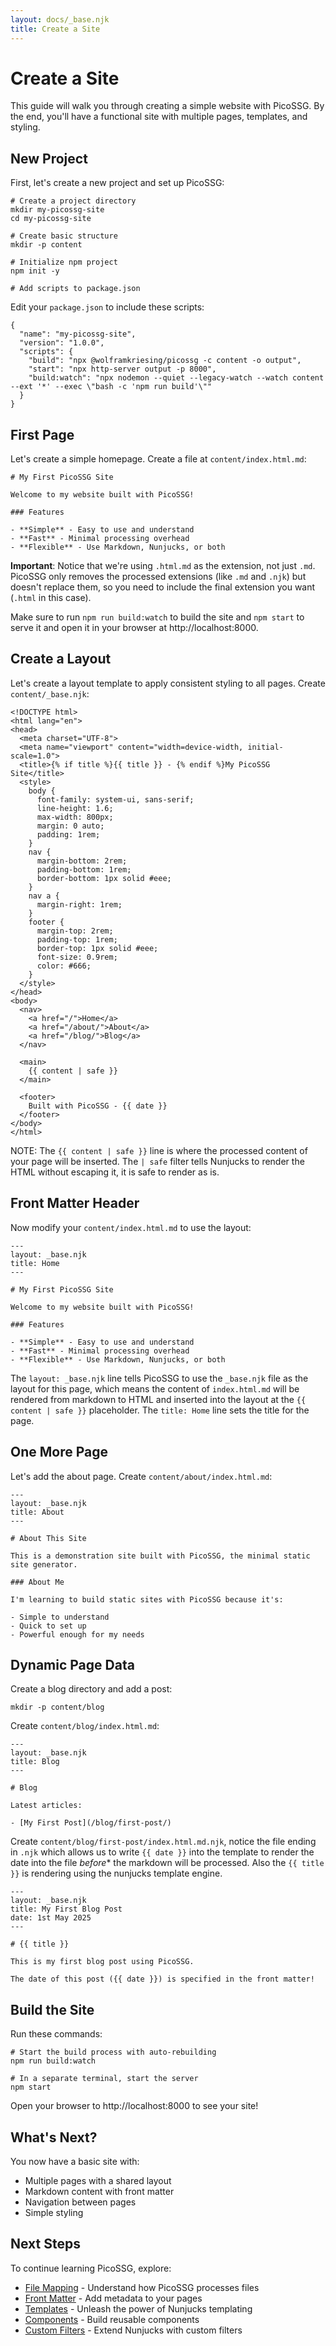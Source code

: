 ```yaml
---
layout: docs/_base.njk
title: Create a Site
---
```


# Create a Site

This guide will walk you through creating a simple website with PicoSSG. By the end, you'll have a functional site with multiple pages, templates, and styling.

## New Project

First, let's create a new project and set up PicoSSG:

```bash-allow2copy
# Create a project directory
mkdir my-picossg-site
cd my-picossg-site

# Create basic structure
mkdir -p content

# Initialize npm project
npm init -y

# Add scripts to package.json
```

Edit your `package.json` to include these scripts:

```json-allow2copy
{
  "name": "my-picossg-site",
  "version": "1.0.0",
  "scripts": {
    "build": "npx @wolframkriesing/picossg -c content -o output",
    "start": "npx http-server output -p 8000",
    "build:watch": "npx nodemon --quiet --legacy-watch --watch content --ext '*' --exec \"bash -c 'npm run build'\""
  }
}
```

## First Page

Let's create a simple homepage. Create a file at `content/index.html.md`:

```markdown-allow2copy
# My First PicoSSG Site

Welcome to my website built with PicoSSG!

### Features

- **Simple** - Easy to use and understand
- **Fast** - Minimal processing overhead
- **Flexible** - Use Markdown, Nunjucks, or both
```

**Important**: Notice that we're using `.html.md` as the extension, not just `.md`. PicoSSG only removes the 
processed extensions (like `.md` and `.njk`) but doesn't replace them, so you need to include the final extension you want (`.html` in this case).

Make sure to run `npm run build:watch` to build the site and `npm start` to serve it and open it in your browser at http://localhost:8000.

## Create a Layout

Let's create a layout template to apply consistent styling to all pages. Create `content/_base.njk`:

```html-allow2copy
<!DOCTYPE html>
<html lang="en">
<head>
  <meta charset="UTF-8">
  <meta name="viewport" content="width=device-width, initial-scale=1.0">
  <title>{% if title %}{{ title }} - {% endif %}My PicoSSG Site</title>
  <style>
    body {
      font-family: system-ui, sans-serif;
      line-height: 1.6;
      max-width: 800px;
      margin: 0 auto;
      padding: 1rem;
    }
    nav {
      margin-bottom: 2rem;
      padding-bottom: 1rem;
      border-bottom: 1px solid #eee;
    }
    nav a {
      margin-right: 1rem;
    }
    footer {
      margin-top: 2rem;
      padding-top: 1rem;
      border-top: 1px solid #eee;
      font-size: 0.9rem;
      color: #666;
    }
  </style>
</head>
<body>
  <nav>
    <a href="/">Home</a>
    <a href="/about/">About</a>
    <a href="/blog/">Blog</a>
  </nav>
  
  <main>
    {{ content | safe }}
  </main>
  
  <footer>
    Built with PicoSSG - {{ date }}
  </footer>
</body>
</html>
```

NOTE: The `{{ content | safe }}` line is where the processed content of your page will be inserted. 
The `| safe` filter tells Nunjucks to render the HTML without escaping it, it is safe to render as is.

## Front Matter Header

Now modify your `content/index.html.md` to use the layout:

```markdown-allow2copy
---
layout: _base.njk
title: Home
---

# My First PicoSSG Site

Welcome to my website built with PicoSSG!

### Features

- **Simple** - Easy to use and understand
- **Fast** - Minimal processing overhead
- **Flexible** - Use Markdown, Nunjucks, or both
```

The `layout: _base.njk` line tells PicoSSG to use the `_base.njk` file as the layout for this page,
which means the content of `index.html.md` will be rendered from markdown to HTML and inserted into the layout at the `{{ content | safe }}` placeholder.
The `title: Home` line sets the title for the page.

## One More Page

Let's add the about page. Create `content/about/index.html.md`:

```markdown-allow2copy
---
layout: _base.njk
title: About
---

# About This Site

This is a demonstration site built with PicoSSG, the minimal static site generator.

### About Me

I'm learning to build static sites with PicoSSG because it's:

- Simple to understand
- Quick to set up
- Powerful enough for my needs
```

## Dynamic Page Data

Create a blog directory and add a post:

```bash-allow2copy
mkdir -p content/blog
```

Create `content/blog/index.html.md`:

```markdown-allow2copy
---
layout: _base.njk
title: Blog
---

# Blog

Latest articles:

- [My First Post](/blog/first-post/)
```

Create `content/blog/first-post/index.html.md.njk`, notice the file ending in `.njk` which
allows us to write `{{ date }}` into the template to render the date into the file *before**
the markdown will be processed. Also the `{{ title }}` is rendering using the nunjucks template engine.

```markdown-allow2copy
---
layout: _base.njk
title: My First Blog Post
date: 1st May 2025
---

# {{ title }}

This is my first blog post using PicoSSG.

The date of this post ({{ date }}) is specified in the front matter!
```

## Build the Site

Run these commands:

```bash-allow2copy
# Start the build process with auto-rebuilding
npm run build:watch

# In a separate terminal, start the server
npm start
```

Open your browser to http://localhost:8000 to see your site!

## What's Next?

You now have a basic site with:

- Multiple pages with a shared layout
- Markdown content with front matter
- Navigation between pages
- Simple styling

## Next Steps

To continue learning PicoSSG, explore:

- [File Mapping](/file-mapping/) - Understand how PicoSSG processes files
- [Front Matter](/frontmatter/) - Add metadata to your pages
- [Templates](/templates/) - Unleash the power of Nunjucks templating
- [Components](/components/) - Build reusable components
- [Custom Filters](/custom-filters/) - Extend Nunjucks with custom filters